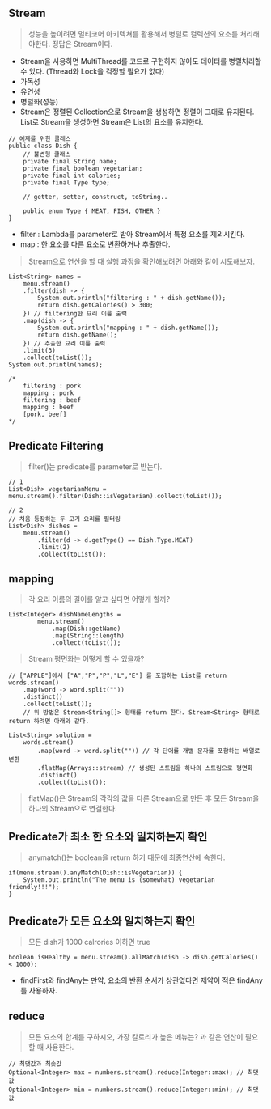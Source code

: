## Stream
> 성능을 높이려면 멀티코어 아키텍쳐를 활용해서 병렬로 컬렉션의 요소를 처리해야한다. 정답은 Stream이다.
- Stream을 사용하면 MultiThread를 코드로 구현하지 않아도 데이터를 병렬처리할 수 있다. (Thread와 Lock을 걱정할 필요가 없다)  
- 가독성  
- 유연성  
- 병렬화(성능)  
- Stream은 정렬된 Collection으로 Stream을 생성하면 정렬이 그대로 유지된다. List로 Stream을 생성하면 Stream은 List의 요소를 유지한다.
```
// 예제를 위한 클래스
public class Dish {
    // 불변형 클래스
    private final String name;
    private final boolean vegetarian;
    private final int calories;
    private final Type type;

    // getter, setter, construct, toString..

    public enum Type { MEAT, FISH, OTHER }
}
```
- filter : Lambda를 parameter로 받아 Stream에서 특정 요소를 제외시킨다.  
- map : 한 요소를 다른 요소로 변환하거나 추출한다.  
> Stream으로 연산을 할 때 실행 과정을 확인해보려면 아래와 같이 시도해보자.
```
List<String> names = 
    menu.stream()
    .filter(dish -> {
        System.out.println("filtering : " + dish.getName());
        return dish.getCalories() > 300;
    }) // filtering한 요리 이름 출력
    .map(dish -> {
        System.out.println("mapping : " + dish.getName());
        return dish.getName();
    }) // 추출한 요리 이름 출력
    .limit(3)
    .collect(toList());
System.out.println(names);

/*
    filtering : pork
    mapping : pork
    filtering : beef
    mapping : beef
    [pork, beef]
*/
```
## Predicate Filtering
> filter()는 predicate를 parameter로 받는다.
```
// 1
List<Dish> vegetarianMenu = menu.stream().filter(Dish::isVegetarian).collect(toList());

// 2
// 처음 등장하는 두 고기 요리를 필터링
List<Dish> dishes = 
    menu.stream()
        .filter(d -> d.getType() == Dish.Type.MEAT)
        .limit(2)
        .collect(toList());
```
## mapping
> 각 요리 이름의 길이를 알고 싶다면 어떻게 할까?
```
List<Integer> dishNameLengths = 
        menu.stream()
            .map(Dish::getName)
            .map(String::length)
            .collect(toList());
```
> Stream 평면화는 어떻게 할 수 있을까?
```
// ["APPLE"]에서 ["A","P","P","L","E"] 를 포함하는 List를 return
words.stream()
    .map(word -> word.split(""))
    .distinct()
    .collect(toList());
    // 위 방법은 Stream<String[]> 형태를 return 한다. Stream<String> 형태로 return 하려면 아래와 같다.

List<String> solution =
    words.stream()
        .map(word -> word.split("")) // 각 단어를 개별 문자를 포함하는 배열로 변환
        .flatMap(Arrays::stream) // 생성된 스트림을 하나의 스트림으로 평면화
        .distinct()
        .collect(toList());
```
> flatMap()은 Stream의 각각의 값을 다른 Stream으로 만든 후 모든 Stream을 하나의 Stream으로 연결한다.

## Predicate가 최소 한 요소와 일치하는지 확인
> anymatch()는 boolean을 return 하기 때문에 최종연산에 속한다.
```
if(menu.stream().anyMatch(Dish::isVegetarian)) {
    System.out.println("The menu is (somewhat) vegetarian friendly!!!");
}
```

## Predicate가 모든 요소와 일치하는지 확인
> 모든 dish가 1000 calrories 이하면 true
```
boolean isHealthy = menu.stream().allMatch(dish -> dish.getCalories() < 1000);
```
- findFirst와 findAny는 만약, 요소의 반환 순서가 상관없다면 제약이 적은 findAny를 사용하자.

## reduce
> 모든 요소의 합계를 구하시오, 가장 칼로리가 높은 메뉴는? 과 같은 연산이 필요할 때 사용한다.
```
// 최댓값과 최솟값
Optional<Integer> max = numbers.stream().reduce(Integer::max); // 최댓값
Optional<Integer> min = numbers.stream().reduce(Integer::min); // 최댓값
```